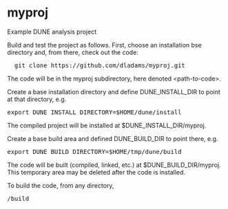 # myproj
Example DUNE analysis project  

Build and test the project as follows. First, choose an installation
bse directory and, from there, check out the code:
<pre>
  git clone https://github.com/dladams/myproj.git
</pre>
The code will be in the myproj subdirectory, here denoted
&lt;path-to-code>.  

Create a base installation directory and define DUNE\_INSTALL\_DIR to
point at that directory, e.g.
<pre>
export DUNE_INSTALL_DIRECTORY=$HOME/dune/install
</pre>
The compiled project will be installed at $DUNE\_INSTALL\_DIR/myproj.

Create a base build area and defined DUNE\_BUILD\_DIR to point there, e.g.
<pre>
export DUNE_BUILD_DIRECTORY=$HOME/tmp/dune/build
</pre>
The code will be built (compiled, linked, etc.) at $DUNE\_BUILD\_DIR/myproj.
This temporary area may be deleted after the code is installed.

To build the code, from any directory,
<pre>
<path-to-code>/build
</pre>

